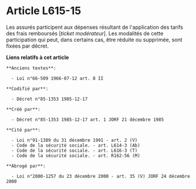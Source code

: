 # Article L615-15

Les assurés participent aux dépenses résultant de l'application des tarifs des frais remboursés [*ticket modérateur*]. Les
modalités de cette participation qui peut, dans certains cas, être réduite ou supprimée, sont fixées par décret.

**Liens relatifs à cet article**

	**Anciens textes**:

	  - Loi n°66-509 1966-07-12 art. 8 II

	**Codifié par**:

	  - Décret n°85-1353 1985-12-17

	**Créé par**:

	  - Décret n°85-1353 1985-12-17 art. 1 JORF 21 décembre 1985

	**Cité par**:

	  - Loi n°91-1389 du 31 décembre 1991 - art. 2 (V)
	  - Code de la sécurité sociale. - art. L614-3 (Ab)
	  - Code de la sécurité sociale. - art. L616-3 (T)
	  - Code de la sécurité sociale. - art. R162-56 (M)

	**Abrogé par**:

	  - Loi n°2000-1257 du 23 décembre 2000 - art. 35 (V) JORF 24 décembre 2000
